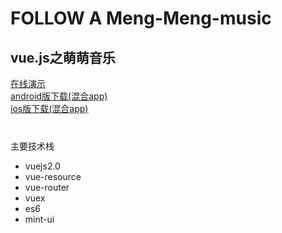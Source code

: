 <h1>FOLLOW A Meng-Meng-music</h1>
<h2>vue.js之萌萌音乐</h2>
<div><a href="http://www.xyslovekw.top/dist">在线演示</a></div>
<div><a href="http://www.xyslovekw.top/android.rar">android版下载(混合app)</a></div>
<div><a href="http://www.xyslovekw.top/ios.rar">ios版下载(混合app)</a></div>
<div style="padding-top:40px">主要技术栈</div>
<ul>
<li>vuejs2.0</li>
<li>vue-resource</li>
<li>vue-router</li>
<li>vuex</li>
<li>es6</li>
<li>mint-ui</li>
</ul>
